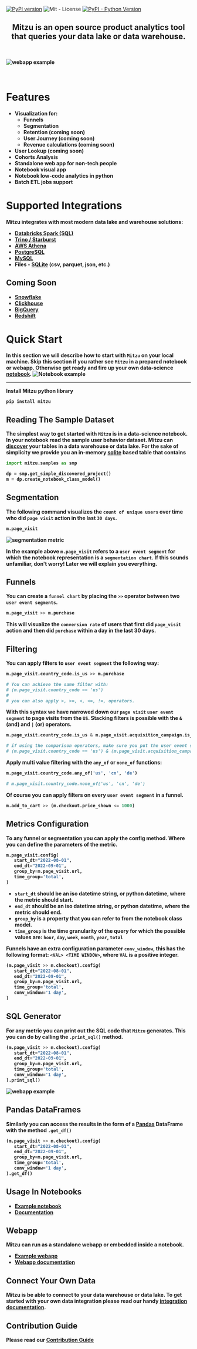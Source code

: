 
[![PyPI version](https://badge.fury.io/py/mitzu.svg)](https://badge.fury.io/py/mitzu)
![Mit - License](https://img.shields.io/pypi/l/mitzu)
[![PyPI - Python Version](https://img.shields.io/pypi/pyversions/mitzu.svg)](https://pypi.org/project/mitzu/)


<h2 align="center">
<b>Mitzu<b> is an open source <b>product analytics </b> tool that queries your <b>data lake</b> or <b>data warehouse</b>.
</h2>
</br>

![webapp example](https://raw.githubusercontent.com/mitzu-io/mitzu/main/resources/hero.gif)

</br>

# Features
-  Visualization for:
   - Funnels 
   - Segmentation
   - Retention (coming soon)
   - User Journey (coming soon)
   - Revenue calculations (coming soon)
- User Lookup (coming soon)
- Cohorts Analysis
- Standalone web app for non-tech people
- Notebook visual app
- Notebook low-code analytics in python
- Batch ETL jobs support

# Supported Integrations
Mitzu integrates with most modern data lake and warehouse solutions:

- [Databricks Spark (SQL)](https://www.databricks.com/product/databricks-sql)
- [Trino / Starburst](https://trino.io/)
- [AWS Athena](https://aws.amazon.com/athena/?whats-new-cards.sort-by=item.additionalFields.postDateTime&whats-new-cards.sort-order=desc)
- [PostgreSQL](https://www.postgresql.org/)
- [MySQL](https://www.mysql.com/)
- Files - [SQLite](https://www.sqlite.org/index.html) (csv, parquet, json, etc.)

## Coming Soon
- [Snowflake](https://www.snowflake.com/en/)
- [Clickhouse](https://clickhouse.com/)
- [BigQuery](https://cloud.google.com/bigquery/)
- [Redshift](https://aws.amazon.com/redshift/)

# Quick Start

In this section we will describe how to start with `Mitzu` on your local machine. Skip this section if you rather see `Mitzu` in a prepared notebook or webapp. Otherwise get ready and fire up your own data-science [notebook](https://jupyter.org/). 
![Notebook example](https://raw.githubusercontent.com/mitzu-io/mitzu/main/resources/mitzu_in_notebook.gif)

----

Install Mitzu python library

```
pip install mitzu
```

## Reading The Sample Dataset

The simplest way to get started with `Mitzu` is in a data-science notebook. In your notebook read the sample user behavior dataset.
Mitzu can [discover](https://mitzu.io/documentation/discovery) your tables in a data warehouse or data lake. For the sake of simplicity we provide you an in-memory [sqlite](https://www.sqlite.org/index.html) based table that contains 

```python
import mitzu.samples as smp

dp = smp.get_simple_discovered_project()
m = dp.create_notebook_class_model()
```

## Segmentation

The following command visualizes the `count of unique users` over time who did `page visit` action in the last `30 days`.

```python
m.page_visit
```

![segmentation metric](https://raw.githubusercontent.com/mitzu-io/mitzu/main/resources/segmentation.png)

In the example above `m.page_visit` refers to a `user event segment` for which the notebook representation is a `segmentation chart`. 
If this sounds unfamiliar, don't worry! Later we will explain you everything.

## Funnels

You can create a `funnel chart` by placing the `>>` operator between two `user event segments`.

```python
m.page_visit >> m.purchase
```

This will visualize the `conversion rate` of users that first did `page_visit` action and then did `purchase` within a day in the last 30 days.

## Filtering

You can apply filters to `user event segment` the following way:

```python
m.page_visit.country_code.is_us >> m.purchase

# You can achieve the same filter with:
# (m.page_visit.country_code == 'us')
#
# you can also apply >, >=, <, <=, !=, operators.
```

With this syntax we have narrowed down our `page visit` `user event segment` to page visits from the `US`.
Stacking filters is possible with the `&` (and) and `|` (or) operators.

```python
m.page_visit.country_code.is_us & m.page_visit.acquisition_campaign.is_organic

# if using the comparison operators, make sure you put the user event segments in parenthesis.
# (m.page_visit.country_code == 'us') & (m.page_visit.acquisition_campaign == 'organic')
```

Apply multi value filtering with the `any_of` or `none_of` functions:

```python
m.page_visit.country_code.any_of('us', 'cn', 'de')

# m.page_visit.country_code.none_of('us', 'cn', 'de')
```

Of course you can apply filters on every `user event segment` in a funnel.

```python
m.add_to_cart >> (m.checkout.price_shown <= 1000)
```

## Metrics Configuration

To any funnel or segmentation you can apply the config method. Where you can define the parameters of the metric.

```python
m.page_visit.config(
   start_dt="2022-08-01",
   end_dt="2022-09-01",
   group_by=m.page_visit.url,
   time_group='total',
)
```

- `start_dt` should be an iso datetime string, or python datetime, where the metric should start.
- `end_dt` should be an iso datetime string, or python datetime, where the metric should end.
- `group_by` is a property that you can refer to from the notebook class model.
- `time_group` is the time granularity of the query for which the possible values are: `hour`, `day`, `week`, `month`, `year`, `total`

Funnels have an extra configuration parameter `conv_window`, this has the following format: `<VAL> <TIME WINDOW>`, where `VAL` is a positive integer. 

```python
(m.page_visit >> m.checkout).config(
   start_dt="2022-08-01",
   end_dt="2022-09-01",
   group_by=m.page_visit.url,
   time_group='total',
   conv_window='1 day',
)
```

## SQL Generator

For any metric you can print out the SQL code that `Mitzu` generates.
This you can do by calling the `.print_sql()` method.


```python
(m.page_visit >> m.checkout).config(
   start_dt="2022-08-01",
   end_dt="2022-09-01",
   group_by=m.page_visit.url,
   time_group='total',
   conv_window='1 day',
).print_sql()
```
![webapp example](https://raw.githubusercontent.com/mitzu-io/mitzu/main/resources/print_sql.png)

## Pandas DataFrames

Similarly you can access the results in the form of a [Pandas](https://pandas.pydata.org/) DataFrame with the method `.get_df()`

```python
(m.page_visit >> m.checkout).config(
   start_dt="2022-08-01",
   end_dt="2022-09-01",
   group_by=m.page_visit.url,
   time_group='total',
   conv_window='1 day',
).get_df()
```

## Usage In Notebooks

- [Example notebook](https://deepnote.com/@istvan-meszaros/Mitzu-Introduction-af037f5a-2184-494d-9362-6f4c69b5eedc) 
- [Documentation](https://mitzu.io/documentation/notebook) 

## Webapp

Mitzu can run as a standalone webapp or embedded inside a notebook.

- [Example webapp](https://app.mitzu.io)
- [Webapp documentation](https://mitzu.io/documentation/webapp)

## Connect Your Own Data

Mitzu is be able to connect to your data warehouse or data lake.
To get started with your own data integration please read our handy 
[integration documentation](https://mitzu.io/documentation/integrate).

## Contribution Guide

Please read our [Contribution Guide](/CONTRIBUTION.md)
